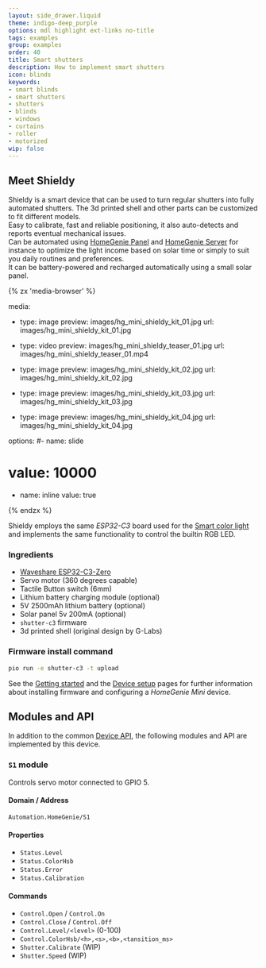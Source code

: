 ```yaml
---
layout: side_drawer.liquid
theme: indigo-deep_purple
options: mdl highlight ext-links no-title
tags: examples
group: examples
order: 40
title: Smart shutters
description: How to implement smart shutters
icon: blinds
keywords:
- smart blinds
- smart shutters
- shutters
- blinds
- windows
- curtains
- roller
- motorized
wip: false
---
```


## Meet Shieldy

Shieldy is a smart device that can be used to turn regular shutters into fully automated shutters. The 3d printed
shell and other parts can be customized to fit different models.  
Easy to calibrate, fast and reliable positioning, it also auto-detects and reports eventual mechanical issues.  
Can be automated using [HomeGenie Panel](../../../../panel) and [HomeGenie Server](../../../../server) for instance
to optimize the light income based on solar time or simply to suit you daily routines and preferences.  
It can be battery-powered and recharged automatically using a small solar panel.


<div layout="row center-center">
<div style="min-width: 360px;max-width: 640px;width: 100%;"><div class="media-container" style="height: auto; aspect-ratio: 15/12">
{% zx 'media-browser' %}

media:

- type: image
  preview: images/hg_mini_shieldy_kit_01.jpg
  url: images/hg_mini_shieldy_kit_01.jpg

- type: video
  preview: images/hg_mini_shieldy_teaser_01.jpg
  url: images/hg_mini_shieldy_teaser_01.mp4

- type: image
  preview: images/hg_mini_shieldy_kit_02.jpg
  url: images/hg_mini_shieldy_kit_02.jpg

- type: image
  preview: images/hg_mini_shieldy_kit_03.jpg
  url: images/hg_mini_shieldy_kit_03.jpg

- type: image
  preview: images/hg_mini_shieldy_kit_04.jpg
  url: images/hg_mini_shieldy_kit_04.jpg

options:
#- name: slide
#  value: 10000
- name: inline
  value: true

{% endzx %}
</div></div></div>


Shieldy employs the same *ESP32-C3* board used for the [Smart color light](../smart-led) and
implements the same functionality to control the builtin RGB LED.



### Ingredients

- [Waveshare ESP32-C3-Zero](https://www.waveshare.com/wiki/ESP32-C3-Zero)
- Servo motor (360 degrees capable)
- Tactile Button switch (6mm)
- Lithium battery charging module (optional)
- 5V 2500mAh lithium battery (optional)
- Solar panel 5v 200mA (optional) 
- `shutter-c3` firmware
- 3d printed shell (original design by G-Labs)



### Firmware install command

```bash
pio run -e shutter-c3 -t upload
```

See the [Getting started](../../getting-started) and the [Device setup](../../device-setup) pages
for further information about installing firmware and configuring a *HomeGenie Mini* device.


<a name="api"></a>
## Modules and API

In addition to the common [Device API](../../programming/api), the following modules and API are implemented by
this device.

### `S1` module

Controls servo motor connected to GPIO 5.

#### Domain / Address

`Automation.HomeGenie/S1`

#### Properties

- `Status.Level`
- `Status.ColorHsb`
- `Status.Error`
- `Status.Calibration`


#### Commands

- `Control.Open` / `Control.On` 
- `Control.Close` / `Control.Off`
- `Control.Level/<level>` (0-100)
- `Control.ColorHsb/<h>,<s>,<b>,<tansition_ms>`
- `Shutter.Calibrate` (WIP)
- `Shutter.Speed` (WIP)

